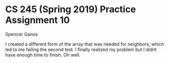 # CS 245 (Spring 2019) Practice Assignment 10

Spencer Ganos

I created a different form of the array that was needed for neighbors, which led to me failing the second test. I finally realized my problem but I didnt have enough time to finish. Oh well.
